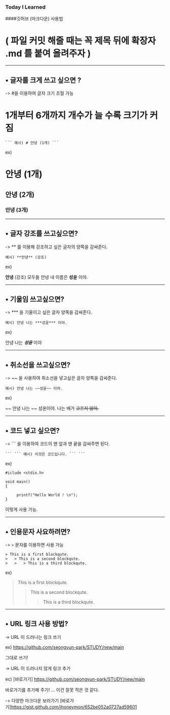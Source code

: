 ### Today I Learned


####깃허브 (마크다운) 사용법


# ( 파일 커밋 해줄 때는 꼭 제목 뒤에 확장자 .md 를 붙여 올려주자 )

--------------------------

## • 글자를 크게 쓰고 싶으면 ?

-> #을 이용하여 글자 크기 조절 가능
   # 1개부터 6개까지 개수가 늘 수록 크기가 커짐
    
    ``` 예시) # 안녕 (1개) ```
    
ex) 

# 안녕 (1개)
## 안녕 (2개)
### 안녕 (3개)

***

## • 글자 강조를 쓰고싶으면?

-> ** 를 이용해 강조하고 싶은 글자의 양쪽을 감싸준다.

  ``` 예시) **안녕** (강조) ```

ex)

**안녕** (강조)
모두들 안녕 내 이름은 **성윤** 이야.

***

## • 기울임 쓰고싶으면?

-> *** 을 기울이고 싶은 글자 양쪽을 감싸준다.
  
   ``` 예시) 안녕 나는 ***성윤*** 이야. ```
  
ex) 

 안녕 나는 ***성윤*** 이야
 
 ***
 
## • 취소선을 쓰고싶으면?
 
 -> ~~ 을 사용하여 취소선을 넣고싶은 글자 양쪽을 감싸준다.
 
   ``` 예시) 안녕 나는 ~~성윤~~ 이야. ```
   
 ex)
 
 ~~ 안녕 나는 ~~ 성윤이야.
나는 배가 ~~고프지 않아.~~

***

## • 코드 넣고 싶으면?
 
 -> ``` 을 이용하여 코드의 맨 앞과 맨 끝을 감싸주면 된다.
    
    ``` ``` 예시) 이것은 코드입니다. ``` ```
 
 
 ex)
 
 ```
 #iclude <stdio.h>
 
 void main()
 {
 
      printf("Hello World ! \n");
 }
 
 ```
 
이렇게 사용 가능.

***

 ## • 인용문자 사요하려면?
 
 -> ``` > ``` 문자를 이용하면 사용 가능

```
> This is a first blockqute.
>	> This is a second blockqute.
>	>	> This is a third blockqute.
```

ex)

> This is a first blockqute.
>	> This is a second blockqute.
>	>	> This is a third blockqute.

***

 ## • URL 링크 사용 방법?
 
 -> URL 이 드러나는 링크 쓰기
 
 ex) https://github.com/seongyun-park/STUDY/new/main
 
 그대로 쓰기!
 
 -> URL 이 드러나지 않게 링크 추가
 
 ec) [바로가기] https://github.com/seongyun-park/STUDY/new/main
 
 바로가기를 추가해 주기!
 ... 이건 잘못 적은 것 같다.
 
 
 -> 다양한 마크다운 보러가기
[바로가기]https://gist.github.com/ihoneymon/652be052a0727ad59601

